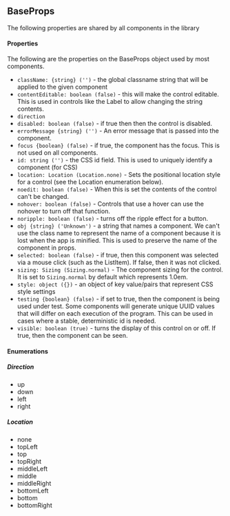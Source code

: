 <a name="module_BaseProps"></a>

## BaseProps
The following properties are shared by all components in the library#### PropertiesThe following are the properties on the BaseProps object used by mostcomponents.- `className: {string} ('')` - the global classname string that will be appliedto the given component- `contentEditable: boolean (false)` - this will make the control editable.  Thisis used in controls like the Label to allow changing the string contents.- `direction`- `disabled: boolean (false)` - if true then then the control is disabled.- `errorMessage {string} ('')` - An error message that is passed into thecomponent.- `focus {boolean} (false)` - if true, the component has the focus.  This isnot used on all components.- `id: string ('')` - the CSS id field.  This is used to uniquely identify acomponent (for CSS)- `location: Location (Location.none)` - Sets the positional location style for acontrol (see the Location enumeration below).- `noedit: boolean (false)` - When this is set the contents of the control can't bechanged.- `nohover: boolean (false)` - Controls that use a hover can use the nohover toturn off that function.- `noripple: boolean (false)` - turns off the ripple effect for a button.- `obj {string} ('Unknown')` - a string that names a component.  We can't use theclass name to represent the name of a component because it is lost when the appis minified.  This is used to preserve the name of the component in props.- `selected: boolean (false)` - if true, then this component was selected via amouse click (such as the ListItem).  If false, then it was not clicked.- `sizing: Sizing (Sizing.normal)` - The component sizing for the control.  It isset to `Sizing.normal` by default which represents 1.0em.- `style: object ({})` - an object of key value/pairs that represent CSS stylesettings- `testing {boolean} (false)` - if set to true, then the component is being usedunder test.  Some components will generate unique UUID values that will differon each execution of the program.  This can be used in cases where a stable, deterministicid is needed.- `visible: boolean (true)` - turns the display of this control on or off.  If true,then the component can be seen.#### Enumerations##### Direction- up- down- left- right##### Location- none- topLeft- top- topRight- middleLeft- middle- middleRight- bottomLeft- bottom- bottomRight

